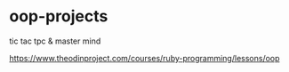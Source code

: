 # oop-projects
tic tac tpc &amp; master mind

https://www.theodinproject.com/courses/ruby-programming/lessons/oop
